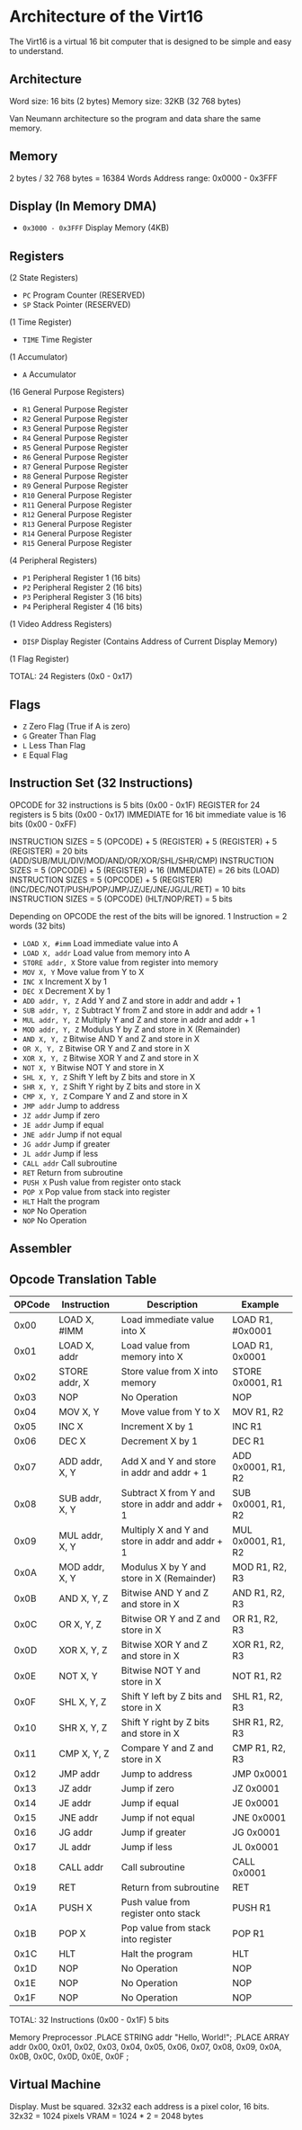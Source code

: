 # Architecture of the Virt16

The Virt16 is a virtual 16 bit computer that is designed to be simple and easy to understand.

## Architecture
Word size: 16 bits (2 bytes)
Memory size: 32KB (32 768 bytes)

Van Neumann architecture so the program and data share the same memory.

## Memory
2 bytes / 32 768 bytes = 16384 Words
Address range: 0x0000 - 0x3FFF

## Display (In Memory DMA)
- `0x3000 - 0x3FFF` Display Memory (4KB)

## Registers
(2 State Registers)
- `PC` Program Counter (RESERVED)
- `SP` Stack Pointer   (RESERVED)

(1 Time Register)
- `TIME` Time Register

(1 Accumulator)
- `A` Accumulator

(16 General Purpose Registers)
- `R1` General Purpose Register
- `R2` General Purpose Register
- `R3` General Purpose Register
- `R4` General Purpose Register
- `R5` General Purpose Register
- `R6` General Purpose Register
- `R7` General Purpose Register
- `R8` General Purpose Register
- `R9` General Purpose Register
- `R10` General Purpose Register
- `R11` General Purpose Register
- `R12` General Purpose Register
- `R13` General Purpose Register
- `R14` General Purpose Register
- `R15` General Purpose Register


(4 Peripheral Registers)
- `P1` Peripheral Register 1 (16 bits)
- `P2` Peripheral Register 2 (16 bits)
- `P3` Peripheral Register 3 (16 bits)
- `P4` Peripheral Register 4 (16 bits)

(1 Video Address Registers)
- `DISP` Display Register (Contains Address of Current Display Memory)

(1 Flag Register)

TOTAL: 24 Registers
(0x0 - 0x17)

## Flags
- `Z` Zero Flag (True if A is zero)
- `G` Greater Than Flag
- `L` Less Than Flag
- `E` Equal Flag

## Instruction Set (32 Instructions)
   OPCODE for 32 instructions is 5 bits (0x00 - 0x1F)
   REGISTER for 24 registers is 5 bits (0x00 - 0x17)
   IMMEDIATE for 16 bit immediate value is 16 bits (0x00 - 0xFF)

   INSTRUCTION SIZES = 5 (OPCODE) + 5 (REGISTER) + 5 (REGISTER) + 5 (REGISTER) = 20 bits (ADD/SUB/MUL/DIV/MOD/AND/OR/XOR/SHL/SHR/CMP)
   INSTRUCTION SIZES = 5 (OPCODE) + 5 (REGISTER) + 16 (IMMEDIATE) = 26 bits (LOAD)
   INSTRUCTION SIZES = 5 (OPCODE) + 5 (REGISTER)  (INC/DEC/NOT/PUSH/POP/JMP/JZ/JE/JNE/JG/JL/RET) = 10 bits
   INSTRUCTION SIZES = 5 (OPCODE)  (HLT/NOP/RET) = 5 bits

   Depending on OPCODE the rest of the bits will be ignored.
   1 Instruction = 2 words (32 bits)

- `LOAD X, #imm` Load immediate value into A
- `LOAD X, addr` Load value from memory into A
- `STORE addr, X` Store value from register into memory
- `MOV X, Y` Move value from Y to X
- `INC X` Increment X by 1
- `DEC X` Decrement X by 1
- `ADD addr, Y, Z` Add Y and Z and store in addr and addr + 1
- `SUB addr, Y, Z` Subtract Y from Z and store in addr and addr + 1
- `MUL addr, Y, Z` Multiply Y and Z and store in addr and addr + 1
- `MOD addr, Y, Z` Modulus Y by Z and store in X (Remainder)
- `AND X, Y, Z` Bitwise AND Y and Z and store in X
- `OR X, Y, Z` Bitwise OR Y and Z and store in X
- `XOR X, Y, Z` Bitwise XOR Y and Z and store in X
- `NOT X, Y` Bitwise NOT Y and store in X
- `SHL X, Y, Z` Shift Y left by Z bits and store in X
- `SHR X, Y, Z` Shift Y right by Z bits and store in X
- `CMP X, Y, Z` Compare Y and Z and store in X
- `JMP addr` Jump to address
- `JZ addr` Jump if zero
- `JE addr` Jump if equal
- `JNE addr` Jump if not equal
- `JG addr` Jump if greater
- `JL addr` Jump if less
- `CALL addr` Call subroutine
- `RET` Return from subroutine
- `PUSH X` Push value from register onto stack
- `POP X` Pop value from stack into register
- `HLT` Halt the program
- `NOP` No Operation
- `NOP` No Operation

## Assembler

## Opcode Translation Table
| OPCode | Instruction    | Description                                      | Example               |
|--------|----------------|--------------------------------------------------|-----------------------|
| 0x00   | LOAD X, #IMM   | Load immediate value into X                      | LOAD R1, #0x0001      |
| 0x01   | LOAD X, addr   | Load value from memory into X                    | LOAD R1, 0x0001       |
| 0x02   | STORE addr, X  | Store value from X into memory                   | STORE 0x0001, R1      |
| 0x03   | NOP            | No Operation                                     | NOP                   |
| 0x04   | MOV X, Y       | Move value from Y to X                           | MOV R1, R2            |
| 0x05   | INC X          | Increment X by 1                                 | INC R1                |
| 0x06   | DEC X          | Decrement X by 1                                 | DEC R1                |
| 0x07   | ADD addr, X, Y | Add X and Y and store in addr and addr + 1       | ADD 0x0001, R1, R2    |
| 0x08   | SUB addr, X, Y | Subtract X from Y and store in addr and addr + 1 | SUB 0x0001, R1, R2    |
| 0x09   | MUL addr, X, Y | Multiply X and Y and store in addr and addr + 1  | MUL 0x0001, R1, R2    |
| 0x0A   | MOD addr, X, Y | Modulus X by Y and store in X (Remainder)        | MOD R1, R2, R3        |
| 0x0B   | AND X, Y, Z    | Bitwise AND Y and Z and store in X               | AND R1, R2, R3        |
| 0x0C   | OR X, Y, Z     | Bitwise OR Y and Z and store in X                | OR R1, R2, R3         |
| 0x0D   | XOR X, Y, Z    | Bitwise XOR Y and Z and store in X               | XOR R1, R2, R3        |
| 0x0E   | NOT X, Y       | Bitwise NOT Y and store in X                     | NOT R1, R2            |
| 0x0F   | SHL X, Y, Z    | Shift Y left by Z bits and store in X            | SHL R1, R2, R3        |
| 0x10   | SHR X, Y, Z    | Shift Y right by Z bits and store in X           | SHR R1, R2, R3        |
| 0x11   | CMP X, Y, Z    | Compare Y and Z and store in X                   | CMP R1, R2, R3        |
| 0x12   | JMP addr       | Jump to address                                  | JMP 0x0001            |
| 0x13   | JZ addr        | Jump if zero                                     | JZ 0x0001             |
| 0x14   | JE addr        | Jump if equal                                    | JE 0x0001             |
| 0x15   | JNE addr       | Jump if not equal                                | JNE 0x0001            |
| 0x16   | JG addr        | Jump if greater                                  | JG 0x0001             |
| 0x17   | JL addr        | Jump if less                                     | JL 0x0001             |
| 0x18   | CALL addr      | Call subroutine                                  | CALL 0x0001           |
| 0x19   | RET            | Return from subroutine                           | RET                   |
| 0x1A   | PUSH X         | Push value from register onto stack              | PUSH R1               |
| 0x1B   | POP X          | Pop value from stack into register               | POP R1                |
| 0x1C   | HLT            | Halt the program                                 | HLT                   |
| 0x1D   | NOP            | No Operation                                     | NOP                   |
| 0x1E   | NOP            | No Operation                                     | NOP                   |
| 0x1F   | NOP            | No Operation                                     | NOP                   |

TOTAL: 32 Instructions (0x00 - 0x1F) 5 bits

Memory Preprocessor
.PLACE STRING addr "Hello, World!"; 
.PLACE ARRAY addr 0x00, 0x01, 0x02, 0x03, 0x04, 
0x05, 0x06, 0x07, 0x08, 0x09, 0x0A, 0x0B, 0x0C, 
0x0D, 0x0E, 0x0F ;

## Virtual Machine


Display. Must be squared. 32x32 each address is a pixel color, 16 bits.
32x32 = 1024 pixels
VRAM = 1024 * 2 = 2048 bytes


